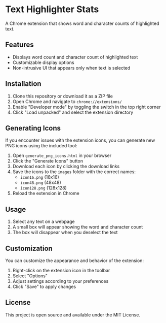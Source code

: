 # Text Highlighter Stats

A Chrome extension that shows word and character counts of highlighted text.

## Features

- Displays word count and character count of highlighted text
- Customizable display options
- Non-intrusive UI that appears only when text is selected

## Installation

1. Clone this repository or download it as a ZIP file
2. Open Chrome and navigate to `chrome://extensions/`
3. Enable "Developer mode" by toggling the switch in the top right corner
4. Click "Load unpacked" and select the extension directory

## Generating Icons

If you encounter issues with the extension icons, you can generate new PNG icons using the included tool:

1. Open `generate_png_icons.html` in your browser
2. Click the "Generate Icons" button
3. Download each icon by clicking the download links
4. Save the icons to the `images` folder with the correct names:
   - `icon16.png` (16x16)
   - `icon48.png` (48x48)
   - `icon128.png` (128x128)
5. Reload the extension in Chrome

## Usage

1. Select any text on a webpage
2. A small box will appear showing the word and character count
3. The box will disappear when you deselect the text

## Customization

You can customize the appearance and behavior of the extension:

1. Right-click on the extension icon in the toolbar
2. Select "Options"
3. Adjust settings according to your preferences
4. Click "Save" to apply changes

## License

This project is open source and available under the MIT License.
